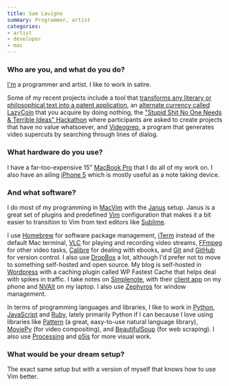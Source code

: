 ```yaml
---
title: Sam Lavigne
summary: Programmer, artist
categories:
- artist
- developer
- mac
---
```


### Who are you, and what do you do?

[I'm](http://lav.io/ "Sam's website.") a programmer and artist. I like to work in satire. 

Some of my recent projects include a tool that [transforms any literary or philosophical text into a patent application][patent-generator], an [alternate currency called LazyCoin][lazycoin] that you acquire by doing nothing, the ["Stupid Shit No One Needs & Terrible Ideas" Hackathon](http://www.stupidhackathon.com/ "The hackaton for stupid ideas.") where participants are asked to create projects that have no value whatsoever, and [Videogrep][], a program that generates video supercuts by searching through lines of dialog.

### What hardware do you use?

I have a far-too-expensive 15" [MacBook Pro][macbook-pro] that I do all of my work on. I also have an ailing [iPhone 5][iphone-5] which is mostly useful as a note taking device.

### And what software?

I do most of my programming in [MacVim][] with the [Janus][] setup. Janus is a great set of plugins and predefined [Vim][] configuration that makes it a bit easier to transition to Vim from text editors like [Sublime][sublime-text].

I use [Homebrew][] for software package management, [iTerm][iterm2] instead of the default Mac terminal, [VLC][] for playing and recording video streams, [FFmpeg][] for other video tasks, [Calibre][] for dealing with ebooks, and [Git][] and [GitHub][] for version control. I also use [DropBox][] a lot, although I'd prefer not to move to something self-hosted and open source. My blog is self-hosted in [Wordpress][] with a caching plugin called WP Fastest Cache that helps deal with spikes in traffic. I take notes on [Simplenote][], with their [client app][simplenote-ios] on my phone and [NVAlt][] on my laptop. I also use [Zephyros][] for window management.

In terms of programming languages and libraries, I like to work in [Python][], [JavaScript][] and [Ruby][], lately primarily Python if I can because I love using libraries like [Pattern][pattern.en] (a great, easy-to-use natural language library), [MoviePy][] (for video compositing), and [BeautifulSoup][] (for web scraping). I also use [Processing][] and [p5js][] for more visual work. 

### What would be your dream setup?

The exact same setup but with a version of myself that knows how to use Vim better.

[beautifulsoup]: https://www.crummy.com/software/BeautifulSoup/ "A screen scraping Python library."
[calibre]: https://calibre-ebook.com/ "An ebook library management tool."
[dropbox]: https://www.dropbox.com/ "Online syncing and storage."
[ffmpeg]: http://www.ffmpeg.org/ "Comprehensive audio/video software."
[git]: https://git-scm.com/ "A version control system."
[github]: https://github.com/ "A Git code repository service."
[homebrew]: http://brew.sh "Command-line package manager for Mac OS X."
[iphone-5]: https://en.wikipedia.org/wiki/IPhone_5 "A smartphone."
[iterm2]: https://iterm2.com/ "An alternative terminal application for Mac OS X."
[janus]: https://github.com/carlhuda/janus "A collection of Vim plugins."
[javascript]: https://en.wikipedia.org/wiki/JavaScript "An interpreted scripting language."
[lazycoin]: https://github.com/antiboredom/lazycoin/ "An alternative currency."
[macbook-pro]: https://www.apple.com/macbook-pro/ "A laptop."
[macvim]: https://github.com/macvim-dev/macvim "A Mac GUI port of vim."
[moviepy]: http://zulko.github.io/moviepy/ "A Python module for working with video."
[nvalt]: https://brettterpstra.com/projects/nvalt/ "A fork of Notational Velocity with extra features."
[p5js]: https://p5js.org/ "A Javascript library based on Processing."
[patent-generator]: https://github.com/antiboredom/patent-generator/ "Software for transforming philosophical text into patent applications."
[pattern.en]: http://www.clips.ua.ac.be/pages/pattern-en "A Python module for working with natural language."
[processing]: https://processing.org/ "A programming language/environment."
[python]: https://www.python.org/ "An interpreted scripting language."
[ruby]: https://www.ruby-lang.org/en/ "An interpreted scripting language."
[simplenote-ios]: https://itunes.apple.com/us/app/simplenote/id289429962 "A note app with cloud syncing."
[simplenote]: https://simplenote.com/ "A note-taking/syncing service."
[sublime-text]: http://www.sublimetext.com/ "A coder's text editor."
[videogrep]: https://github.com/antiboredom/videogrep/ "A tool for making supercuts from videos."
[vim]: https://www.vim.org/ "A command-line text editor."
[vlc]: http://www.videolan.org/vlc/ "An open-source media player."
[wordpress]: https://wordpress.com/ "Weblog publishing software."
[zephyros]: https://github.com/jamsajones/zephyros "A window manager for Mac OS X."
